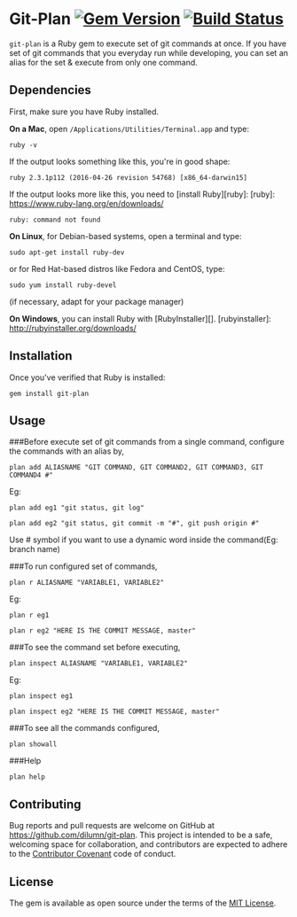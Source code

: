 # Git-Plan [![Gem Version](https://img.shields.io/gem/v/git-plan.svg)][gem] [![Build Status](https://travis-ci.org/dilumn/git-plan.svg?branch=master)](https://travis-ci.org/dilumn/git-plan)

[gem]: https://rubygems.org/gems/git-plan

`git-plan` is a Ruby gem to execute set of git commands at once. If you have set of git commands that you everyday run while developing, you can set an alias for the set & execute from only one command.

## Dependencies
First, make sure you have Ruby installed.

**On a Mac**, open `/Applications/Utilities/Terminal.app` and type:

    ruby -v

If the output looks something like this, you're in good shape:

    ruby 2.3.1p112 (2016-04-26 revision 54768) [x86_64-darwin15]

If the output looks more like this, you need to [install Ruby][ruby]:
[ruby]: https://www.ruby-lang.org/en/downloads/

    ruby: command not found

**On Linux**, for Debian-based systems, open a terminal and type:

    sudo apt-get install ruby-dev

or for Red Hat-based distros like Fedora and CentOS, type:

    sudo yum install ruby-devel

(if necessary, adapt for your package manager)

**On Windows**, you can install Ruby with [RubyInstaller][].
[rubyinstaller]: http://rubyinstaller.org/downloads/

## Installation
Once you've verified that Ruby is installed:

    gem install git-plan

## Usage

###Before execute set of git commands from a single command, configure the commands with an alias by,

    plan add ALIASNAME "GIT COMMAND, GIT COMMAND2, GIT COMMAND3, GIT COMMAND4 #"

Eg:

    plan add eg1 "git status, git log"

    plan add eg2 "git status, git commit -m "#", git push origin #"

Use # symbol if you want to use a dynamic word inside the command(Eg: branch name)


###To run configured set of commands,

    plan r ALIASNAME "VARIABLE1, VARIABLE2"

Eg:

    plan r eg1

    plan r eg2 "HERE IS THE COMMIT MESSAGE, master"


###To see the command set before executing,

    plan inspect ALIASNAME "VARIABLE1, VARIABLE2"

Eg:

    plan inspect eg1

    plan inspect eg2 "HERE IS THE COMMIT MESSAGE, master"


###To see all the commands configured,

    plan showall


###Help

    plan help


## Contributing

Bug reports and pull requests are welcome on GitHub at https://github.com/dilumn/git-plan. This project is intended to be a safe, welcoming space for collaboration, and contributors are expected to adhere to the [Contributor Covenant](http://contributor-covenant.org) code of conduct.


## License

The gem is available as open source under the terms of the [MIT License](http://opensource.org/licenses/MIT).

